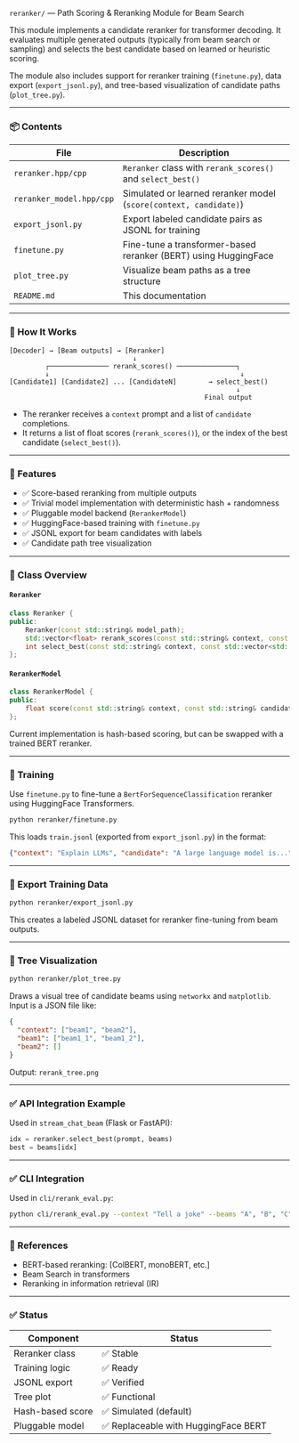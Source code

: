 `reranker/` — Path Scoring & Reranking Module for Beam Search

This module implements a candidate reranker for transformer decoding. It evaluates multiple generated outputs (typically from beam search or sampling) and selects the best candidate based on learned or heuristic scoring.

The module also includes support for reranker training (`finetune.py`), data export (`export_jsonl.py`), and tree-based visualization of candidate paths (`plot_tree.py`).

---

### 📦 Contents

| File                   | Description |
|------------------------|-------------|
| `reranker.hpp/cpp`     | `Reranker` class with `rerank_scores()` and `select_best()` |
| `reranker_model.hpp/cpp` | Simulated or learned reranker model (`score(context, candidate)`) |
| `export_jsonl.py`      | Export labeled candidate pairs as JSONL for training |
| `finetune.py`          | Fine-tune a transformer-based reranker (BERT) using HuggingFace |
| `plot_tree.py`         | Visualize beam paths as a tree structure |
| `README.md`            | This documentation |

---

### 🧠 How It Works

```text
[Decoder] → [Beam outputs] → [Reranker]
                               ↓
         ┌─────────────── rerank_scores() ───────────────┐
         ↓                                                ↓
[Candidate1] [Candidate2] ... [CandidateN]        → select_best()
                                                         ↓
                                                 Final output
```

- The reranker receives a `context` prompt and a list of `candidate` completions.
- It returns a list of float scores (`rerank_scores()`), or the index of the best candidate (`select_best()`).

---

### 🚀 Features

- ✅ Score-based reranking from multiple outputs
- ✅ Trivial model implementation with deterministic hash + randomness
- ✅ Pluggable model backend (`RerankerModel`)
- ✅ HuggingFace-based training with `finetune.py`
- ✅ JSONL export for beam candidates with labels
- ✅ Candidate path tree visualization

---

### 🧩 Class Overview

#### `Reranker`

```cpp
class Reranker {
public:
    Reranker(const std::string& model_path);
    std::vector<float> rerank_scores(const std::string& context, const std::vector<std::string>& candidates);
    int select_best(const std::string& context, const std::vector<std::string>& candidates);
};
```

#### `RerankerModel`

```cpp
class RerankerModel {
public:
    float score(const std::string& context, const std::string& candidate);
};
```

Current implementation is hash-based scoring, but can be swapped with a trained BERT reranker.

---

### 📄 Training

Use `finetune.py` to fine-tune a `BertForSequenceClassification` reranker using HuggingFace Transformers.

```bash
python reranker/finetune.py
```

This loads `train.jsonl` (exported from `export_jsonl.py`) in the format:

```json
{"context": "Explain LLMs", "candidate": "A large language model is...", "label": 1}
```

---

### 📄 Export Training Data

```bash
python reranker/export_jsonl.py
```

This creates a labeled JSONL dataset for reranker fine-tuning from beam outputs.

---

### 📄 Tree Visualization

```bash
python reranker/plot_tree.py
```

Draws a visual tree of candidate beams using `networkx` and `matplotlib`. Input is a JSON file like:

```json
{
  "context": ["beam1", "beam2"],
  "beam1": ["beam1_1", "beam1_2"],
  "beam2": []
}
```

Output: `rerank_tree.png`

---

### ✅ API Integration Example

Used in `stream_chat_beam` (Flask or FastAPI):

```python
idx = reranker.select_best(prompt, beams)
best = beams[idx]
```

---

### ✅ CLI Integration

Used in `cli/rerank_eval.py`:

```bash
python cli/rerank_eval.py --context "Tell a joke" --beams "A", "B", "C"
```

---

### 📘 References

- BERT-based reranking: [ColBERT, monoBERT, etc.]
- Beam Search in transformers
- Reranking in information retrieval (IR)

---

### ✅ Status

| Component      | Status |
|----------------|--------|
| Reranker class | ✅ Stable |
| Training logic | ✅ Ready |
| JSONL export   | ✅ Verified |
| Tree plot      | ✅ Functional |
| Hash-based score | ✅ Simulated (default) |
| Pluggable model | ✅ Replaceable with HuggingFace BERT |
